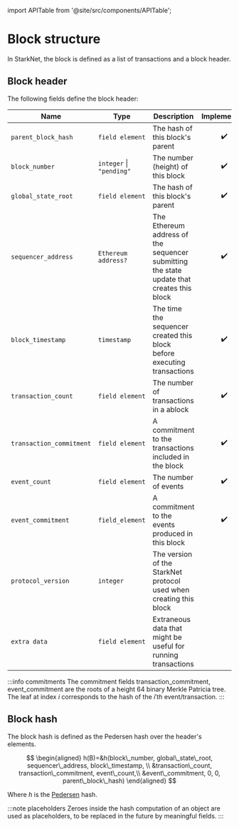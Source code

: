 import APITable from '@site/src/components/APITable';

# Block structure

In StarkNet, the block is defined as a list of transactions and a block header.

## Block header

The following fields define the block header:

<APITable>

| Name                     | Type                     | Description                                                                               |    Implemented     |
| ------------------------ | ------------------------ | ----------------------------------------------------------------------------------------- | :----------------: |
| `parent_block_hash`      | `field element`          | The hash of this block's parent                                                           | :heavy_check_mark: |
| `block_number`           | `integer` \| `"pending"` | The number (height) of this block                                                         | :heavy_check_mark: |
| `global_state_root`      | `field element`          | The hash of this block's parent                                                           | :heavy_check_mark: |
| `sequencer_address`      | `Ethereum address?`      | The Ethereum address of the sequencer submitting the state update that creates this block | :heavy_check_mark: |
| `block_timestamp`        | `timestamp`              | The time the sequencer created this block before executing transactions                   | :heavy_check_mark: |
| `transaction_count`      | `field element`          | The number of transactions in a ablock                                                    | :heavy_check_mark: |
| `transaction_commitment` | `field element`          | A commitment to the transactions included in the block                                    | :heavy_check_mark: |
| `event_count`            | `field element`          | The number of events                                                                      | :heavy_check_mark: |
| `event_commitment`       | `field_element`          | A commitment to the events produced in this block                                         | :heavy_check_mark: |
| `protocol_version`       | `integer`                | The version of the StarkNet protocol used when creating this block                        |                    |
| `extra data`             | `field element`          | Extraneous data that might be useful for running transactions                             |                    |

</APITable>

:::info commitments
The commitment fields transaction_commitment, event_commitment are the roots of a height 64 binary Merkle Patricia tree. The leaf at index $i$ corresponds to the hash of the $i'th$ event/transaction.
:::

## Block hash

The block hash is defined as the Pedersen hash over the header's elements.

$$
\begin{aligned}
h(B)=&h(block\_number, global\_state\_root, sequencer\_address, block\_timestamp, \\
&transaction\_count, transaction\_commitment, event\_count,\\ &event\_commitment, 0, 0, parent\_block\_hash)
\end{aligned}
$$

Where $h$ is the [Pedersen](../Hashing/hash-functions#pedersen-hash) hash.

:::note placeholders
Zeroes inside the hash computation of an object are used as placeholders, to be replaced in the future by meaningful fields.
:::
